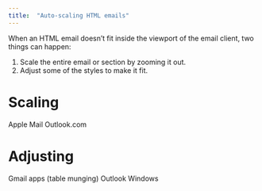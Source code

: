 ```yaml
---
title:  "Auto-scaling HTML emails"
---
```


When an HTML email doesn’t fit inside the viewport of the email client, two things can happen:

1. Scale the entire email or section by zooming it out.
2. Adjust some of the styles to make it fit.

# Scaling

Apple Mail
Outlook.com

# Adjusting

Gmail apps (table munging)
Outlook Windows